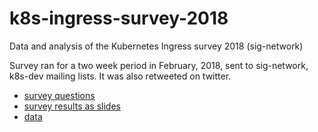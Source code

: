 # k8s-ingress-survey-2018
Data and analysis of the Kubernetes Ingress survey 2018 (sig-network)

Survey ran for a two week period in February, 2018, sent to sig-network,
k8s-dev mailing lists. It was also retweeted on twitter.

* [survey questions](questions.md)
* [survey results as slides](survey.pdf)
* [data](data/)
